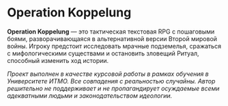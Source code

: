 # Operation Koppelung
**Operation Koppelung** — это тактическая текстовая RPG с пошаговыми боями, разворачивающаяся в альтернативной версии Второй мировой войны. Игроку предстоит исследовать мрачные подземелья, сражаться с мифологическими существами и остановить зловещий Ритуал, способный изменить ход истории.

*Проект выполнен в качестве курсовой работы в рамках обучения в Университете ИТМО.
Все совпадения с реальностью случайны.
Автор решительно не поддерживает и не пропагандирует осуждаемые всеми адекватными людьми и законодательством идеологии.*
